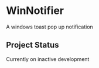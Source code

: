 # WinNotifier

A windows toast pop up notification

## Project Status

Currently on inactive development

